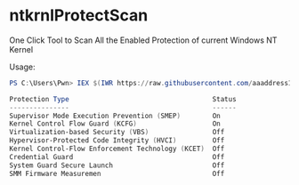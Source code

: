 # ntkrnlProtectScan
One Click Tool to Scan All the Enabled Protection of current Windows NT Kernel

Usage: 
```powershell
PS C:\Users\Pwn> IEX $(IWR https://raw.githubusercontent.com/aaaddress1/ntkrnlProtectScan/main/ntkrnlProtectScan.ps1).Content

Protection Type                                    Status
---------------                                    ------
Supervisor Mode Execution Prevention (SMEP)        On
Kernel Control Flow Guard (KCFG)                   On
Virtualization-based Security (VBS)                Off
Hypervisor-Protected Code Integrity (HVCI)         Off
Kernel Control-Flow Enforcement Technology (KCET)  Off
Credential Guard                                   Off
System Guard Secure Launch                         Off
SMM Firmware Measuremen                            Off
```
